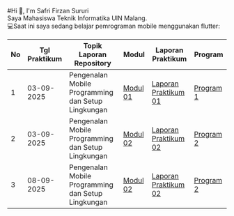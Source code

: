 #Hi 👋, I'm Safri Firzan Sururi <br>
Saya Mahasiswa Teknik Informatika UIN Malang. <br>
💻Saat ini saya sedang belajar pemrograman mobile menggunakan flutter:<br>

| No | Tgl Praktikum | Topik Laporan Repository | Modul | Laporan Praktikum | Program |
|----|---------------|---------------------------|-------|-------------------|---------|
| 1  | 03-09-2025    | Pengenalan Mobile Programming dan Setup Lingkungan | [Modul 01](https://docs.google.com/document/d/1mYADZbL-mOnSaf9VDGKerLok3FQlB5eL/edit?usp=sharing&ouid=112427662690283637623&rtpof=true&sd=true) | [Laporan Praktikum 01](./Modul_1_240605110084_Safri%20Firzan%20Sururi%20Kelas%20B.pdf) | [Program 1](https://github.com/Firzan-code/Mat-Mobile-P1) |
| 2  | 03-09-2025    | Pengenalan Mobile Programming dan Setup Lingkungan | [Modul 02](https://docs.google.com/document/d/1rWmtyPyUylxFf3PsPxbGAbPrBiLmRALM/edit?usp=sharing&ouid=112427662690283637623&rtpof=true&sd=true) | [Laporan Praktikum 02](./Modul_2_240605110084_Safri%20Firzan%20Sururi%20Kelas%20B.pdf) | [Program 2](https://github.com/Firzan-code/Mat-Mobile-P2) |
| 3  | 08-09-2025    | Pengenalan Mobile Programming dan Setup Lingkungan | [Modul 02](https://docs.google.com/document/d/1rWmtyPyUylxFf3PsPxbGAbPrBiLmRALM/edit?usp=sharing&ouid=112427662690283637623&rtpof=true&sd=true) | [Laporan Praktikum 02](./Modul_2_240605110084_Safri%20Firzan%20Sururi%20Kelas%20B.pdf) | [Program 2](https://github.com/Firzan-code/Mat-Mobile-P2) |


